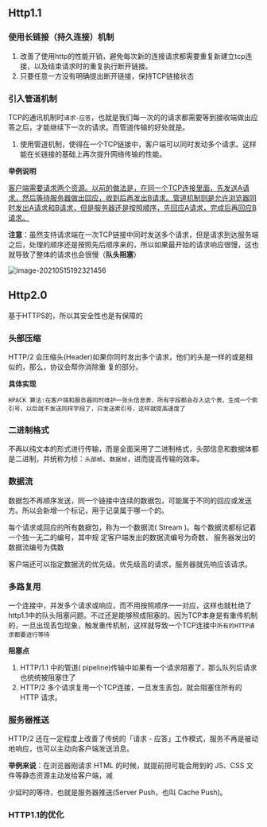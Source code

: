 ## Http1.1

### 使用长链接（持久连接）机制

1. 改善了使用http的性能开销，避免每次新的连接请求都需要重复新建立tcp连接，以及结束请求时的重复执行断开链接。
2. 只要任意一方没有明确提出断开链接，保持TCP链接状态

### 引入管道机制

TCP的通讯机制时`请求-应答`，也就是我们每一次的的请求都需要等到接收端做出应答之后，才能继续下一次的请求。而管道传输的好处就是。

1. 使用管道机制，使得在一个TCP链接中，客户端可以同时发动多个请求。这样能在长链接的基础上再次提升网络传输的性能。

**举例说明**

<u>客户端需要请求两个资源。以前的做法是，在同一个TCP连接里面，先发送A请求，然后等待服务器做出回应，收到后再发出B请求。管道机制则是允许浏览器同时发出A请求和B请求，但是服务器还是按照顺序，先回应A请求，完成后再回应B请求。</u>

**注意**：虽然支持请求端在一次TCP链接中同时发送多个请求，但是请求到达服务端之后，处理的顺序还是按照先后顺序来的，所以如果最开始的请求响应很慢，这也就导致了整体的请求也会很慢（**队头阻塞**）

![image-20210515192321456](https://i.loli.net/2021/05/15/RlMXLwTZfOHv3VI.png)



## Http2.0

基于HTTPS的，所以其安全性也是有保障的

### 头部压缩

HTTP/2 会压缩头(Header)如果你同时发出多个请求，他们的头是一样的或是相似的，那么，协议会帮你消除重 复的部分。

**具体实现**

 `HPACK 算法:在客户端和服务器同时维护一张头信息表，所有字段都会存入这个表，生成一个索 引号，以后就不发送同样字段了，只发送索引号，这样就提高速度了`

### 二进制格式

不再以纯文本的形式进行传输，而是全面采用了二进制格式，头部信息和数据体都是二进制，并统称为桢：`头部帧`、`数据帧`，进而提高传输的效率。

### 数据流

数据包不再顺序发送，同一个链接中连续的数据包，可能属于不同的回应或发送方。所以会新增一个标记，用于记录属于哪一个的。

每个请求或回应的所有数据包，称为一个数据流( Stream )。每个数据流都标记着一个独一无二的编号，其中规 定客户端发出的数据流编号为奇数， 服务器发出的数据流编号为偶数

客户端还可以指定数据流的优先级。优先级高的请求，服务器就先响应该请求。

### 多路复用

一个连接中，并发多个请求或响应，而不用按照顺序一一对应，这样也就杜绝了http1.1中的队头阻塞问题。不过还是能够照成阻塞的。因为TCP本身是有重传机制的，一旦出现丢包现象，触发重传机制，这样就导致一个TCP连接中`所有的HTTP请求都要进行等待`

**阻塞点**

1. HTTP/1.1 中的管道( pipeline)传输中如果有一个请求阻塞了，那么队列后请求也统统被阻塞住了 
2. HTTP/2 多个请求复用一个TCP连接，一旦发生丢包，就会阻塞住所有的 HTTP 请求。

### 服务器推送

HTTP/2 还在一定程度上改善了传统的「请求 - 应答」工作模式，服务不再是被动地响应，也可以主动向客户端发送消息。

**举例来说**：在浏览器刚请求 HTML 的时候，就提前把可能会用到的 JS、CSS 文件等静态资源主动发给客户端，减

少延时的等待，也就是服务器推送(Server Push，也叫 Cache Push)。



### HTTP1.1的优化



